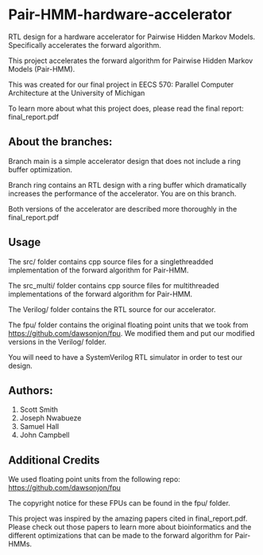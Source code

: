 # Pair-HMM-hardware-accelerator
RTL design for a hardware accelerator for Pairwise Hidden Markov Models. Specifically accelerates the forward algorithm.

This project accelerates the forward algorithm for Pairwise Hidden Markov Models (Pair-HMM).

This was created for our final project in EECS 570: Parallel Computer Architecture at the University of Michigan

To learn more about what this project does, please read the final report: final_report.pdf

## About the branches:
Branch main is a simple accelerator design that does not include a ring buffer optimization.

Branch ring contains an RTL design with a ring buffer which dramatically increases the performance of the accelerator. You are on this branch.

Both versions of the accelerator are described more thoroughly in the final_report.pdf

## Usage
The src/ folder contains cpp source files for a singlethreadded implementation of the forward algorithm for Pair-HMM.

The src_multi/ folder contains cpp source files for multithreaded implementations of the forward algorithm for Pair-HMM.

The Verilog/ folder contains the RTL source for our accelerator.

The fpu/ folder contains the original floating point units that we took from https://github.com/dawsonjon/fpu. We modified them and put our modified versions in the Verilog/ folder.

You will need to have a SystemVerilog RTL simulator in order to test our design.

## Authors:
1. Scott Smith
2. Joseph Nwabueze
3. Samuel Hall
4. John Campbell

## Additional Credits
We used floating point units from the following repo:
https://github.com/dawsonjon/fpu

The copyright notice for these FPUs can be found in the fpu/ folder.

This project was inspired by the amazing papers cited in final_report.pdf. Please check out those papers to learn more about bioinformatics and the different optimizations that can be made to the forward algorithm for Pair-HMMs.
